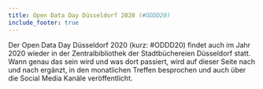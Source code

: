 ```yaml
---
title: Open Data Day Düsseldorf 2020 (#ODDD20)
include_footer: true
---
```


Der Open Data Day Düsseldorf 2020 (kurz: #ODDD20) findet auch im Jahr 2020 wieder in der Zentralbibliothek der Stadtbüchereien Düsseldorf statt. Wann genau das sein wird und was dort passiert, wird auf dieser Seite nach und nach ergänzt, in den monatlichen Treffen besprochen und auch über die Social Media Kanäle veröffentlicht.